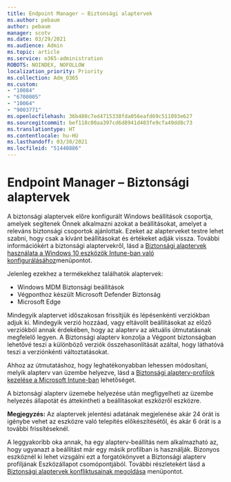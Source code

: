 ```yaml
---
title: Endpoint Manager – Biztonsági alaptervek
ms.author: pebaum
author: pebaum
manager: scotv
ms.date: 03/29/2021
ms.audience: Admin
ms.topic: article
ms.service: o365-administration
ROBOTS: NOINDEX, NOFOLLOW
localization_priority: Priority
ms.collection: Adm_O365
ms.custom:
- "10084"
- "6700005"
- "10064"
- "9003771"
ms.openlocfilehash: 36b480c7ed4715338fda056eafd69c511093e627
ms.sourcegitcommit: bef118c00aa397cd6d8941d403fe9cfa49dd8c73
ms.translationtype: HT
ms.contentlocale: hu-HU
ms.lasthandoff: 03/30/2021
ms.locfileid: "51440886"
---
```

# <a name="endpoint-manager---security-baselines"></a>Endpoint Manager – Biztonsági alaptervek

A biztonsági alaptervek előre konfigurált Windows beállítások csoportja, amelyek segítenek Önnek alkalmazni azokat a beállításokat, amelyet a releváns biztonsági csoportok ajánlottak. Ezeket az alapterveket testre lehet szabni, hogy csak a kívánt beállításokat és értékeket adják vissza. További információkért a biztonsági alaptervekről, lásd a [Biztonsági alaptervek használata a Windows 10 eszközök Intune-ban való konfigurálásához](https://docs.microsoft.com/mem/intune/protect/security-baselines)menüpontot.

Jelenleg ezekhez a termékekhez találhatók alaptervek:

- Windows MDM Biztonsági beállítások
- Végponthoz készült Microsoft Defender Biztonság
- Microsoft Edge

Mindegyik alaptervet időszakosan frissítjük és lépésenkénti verziókban adjuk ki. Mindegyik verzió hozzáad, vagy eltávolít beállításokat az előző verziókból annak érdekében, hogy az alapterv az aktuális útmutatásnak megfelelő legyen. A Biztonsági alapterv konzolja a Végpont biztonságban lehetővé teszi a különböző verziók összehasonlítását azáltal, hogy láthatóvá teszi a verziónkénti változtatásokat.

Ahhoz az útmutatáshoz, hogy leghatékonyabban lehessen módosítani, melyik alapterv van üzembe helyezve, lásd a [Biztonsági alapterv-profilok kezelése a Microsoft Intune-ban](https://docs.microsoft.com/mem/intune/protect/security-baselines-configure) lehetőséget.

A biztonsági alapterv üzemebe helyezése után megfigyelheti az üzembe helyezés állapotát és áttekintheti a beállításokat eszközről eszközre.

**Megjegyzés:** Az alaptervek jelentési adatának megjelenése akár 24 órát is igénybe vehet az eszközre való telepítés előkészítésétől, és akár 6 órát is a további frissítéseknél. 

A leggyakoribb oka annak, ha egy alapterv-beállítás nem alkalmazható az, hogy ugyanazt a beállítást már egy másik profilban is használják. Bizonyos eszköznél ki lehet vizsgálni ezt a forgatókönyvet a Biztonsági alapterv profiljának Eszközállapot csomópontjából. További részletekért lásd a [Biztonsági alaptervek konfliktusainak megoldása](https://docs.microsoft.com/mem/intune/protect/security-baselines-monitor#resolve-conflicts-for-security-baselines) menüpontot.